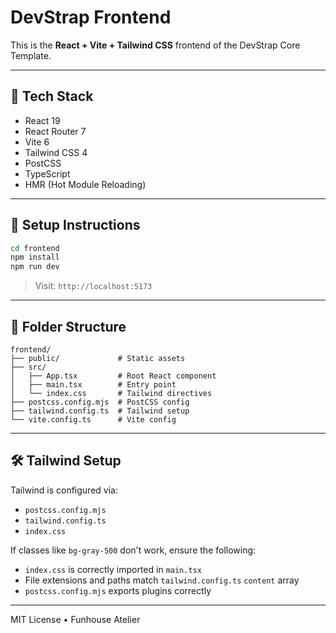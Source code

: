 # DevStrap Frontend

This is the **React + Vite + Tailwind CSS** frontend of the DevStrap Core Template.

---

## 🚀 Tech Stack

- React 19
- React Router 7
- Vite 6
- Tailwind CSS 4
- PostCSS
- TypeScript
- HMR (Hot Module Reloading)

---

## 🔧 Setup Instructions

```bash
cd frontend
npm install
npm run dev
```

> Visit: `http://localhost:5173`

---

## 📁 Folder Structure

```
frontend/
├── public/             # Static assets
├── src/
│   ├── App.tsx         # Root React component
│   ├── main.tsx        # Entry point
│   └── index.css       # Tailwind directives
├── postcss.config.mjs  # PostCSS config
├── tailwind.config.ts  # Tailwind setup
└── vite.config.ts      # Vite config
```

---

## 🛠 Tailwind Setup

Tailwind is configured via:

- `postcss.config.mjs`
- `tailwind.config.ts`
- `index.css`

If classes like `bg-gray-500` don't work, ensure the following:

- `index.css` is correctly imported in `main.tsx`
- File extensions and paths match `tailwind.config.ts` `content` array
- `postcss.config.mjs` exports plugins correctly

---

MIT License • Funhouse Atelier
